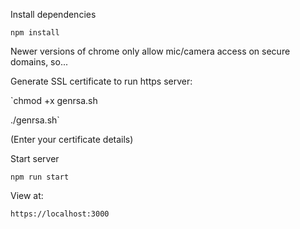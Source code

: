 Install dependencies

`npm install`

Newer versions of chrome only allow mic/camera access on secure domains, so... 


Generate SSL certificate to run https server:

`chmod +x genrsa.sh

./genrsa.sh`

(Enter your certificate details)



Start server

`npm run start`



View at:

`https://localhost:3000`
